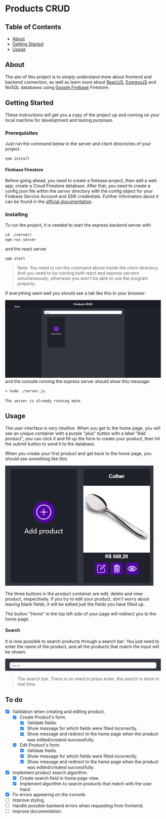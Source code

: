 # Products CRUD

## Table of Contents

- [About](#about)
- [Getting Started](#getting_started)
- [Usage](#usage)

## About <a name = "about"></a>

The aim of this project is to simply understand more about frontend and backend connection, as well as learn more about [ReactJS](https://pt-br.reactjs.org/), [ExpressJS](https://expressjs.com/pt-br/) and NoSQL databases using [Google Firebase](https://firebase.google.com/) Firestore.

## Getting Started <a name = "getting_started"></a>

These instructions will get you a copy of the project up and running on your local machine for development and testing purposes.
### Prerequisites

Just run the command below in the server and client directories of your project.
```
npm install
```

#### Firebase Firestore

Before going ahead, you need to create a firebase project, then add a web app, create a Cloud Firestore database.
After that, you need to create a config.json file within the *server* directory with the config object for your Firebase Service Account and SDK credentials. Further information about it can be found in the [official documentation](https://firebase.google.com/docs/web/setup?hl=en-us).

### Installing

To run the project, it is needed to start the express backend server with

```
cd ./server/
npm run server
```

and the react server

```
npm start
```
>Note: You need to run the command above inside the *client* directory. And you need to be running both react and express servers simultaneously, otherwise you won't be able to use the program properly.

If everything went well you should see a tab like this in your browser:

![image](https://github.com/JoaoP12/Products-CRUD/blob/master/interface_example.PNG)
and the console running the express server should show this message:
```
> node ./server.js

The server is already running mate
```

## Usage <a name = "usage"></a>

The user interface is very intuitive. When you get to the home page, you will see an unique container with a purple "plus" button with a label "Add product", you can click it and fill up the form to create your product, then hit the submit button to send it to the database.

When you create your first product and get back to the home page, you should see something like this:

![image](https://github.com/JoaoP12/Products-CRUD/blob/master/product_container.PNG)

The three buttons in the product container are edit, delete and view product, respectively. If you try to edit your product, don't worry about leaving blank fields, it will be edited just the fields you have filled up.

The button "Home" in the top left side of your page will redirect you to the home page.

#### Search

It is now possible to search products through a search bar:
You just need to enter the name of the product, and all the products that match the input will be shown. 

![image](https://github.com/JoaoP12/Products-CRUD/blob/master/search_interface.PNG)
>The search bar. There is no need to press enter, the search is done in real time.

## To do

- [x] Validation when creating and editing product.
    - [x] Create Product's form.
        - [x] Validate fields.
        - [x] Show message for which fields were filled incorrectly.
        - [x] Show message and redirect to the home page when the product was edited/created successfully.
    - [x] Edit Product's form.
        - [x] Validate fields.
        - [x] Show message for which fields were filled incorrectly.
        - [x] Show message and redirect to the home page when the product was edited/created successfully.
- [x] Implement product search algorithm.
    - [x] Create search field in home page view.
    - [x] Implement algorithm to search products that match with the user input.
- [x] Fix errors appearing on the console.
- [ ] Improve styling.
- [ ] Handle possible backend errors when requesting from frontend.
- [ ] Improve documentation.